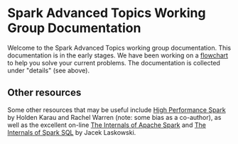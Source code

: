 # Spark Advanced Topics Working Group Documentation

Welcome to the Spark Advanced Topics working group documentation.
This documentation is in the early stages.
We have been working on a [flowchart](flowchart/) to help you solve your current problems.
The documentation is collected under "details" (see above).

## Other resources

Some other resources that may be useful include [High Performance Spark](https://amzn.to/3bgGdr7) by Holden Karau and Rachel Warren (note: some bias as a co-author), as well as the excellent on-line [The Internals of Apache Spark](https://books.japila.pl/apache-spark-internals/) and [The Internals of Spark SQL](https://jaceklaskowski.github.io/mastering-spark-sql-book/) by Jacek Laskowski.
